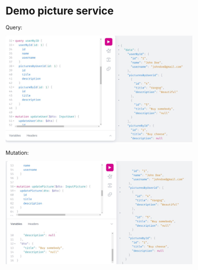 # Demo picture service

Query:

![GraphQL requests](docs/graphql-req.JPG)

Mutation: 

![GraphQL requests](docs/graphql-req-mut.JPG)